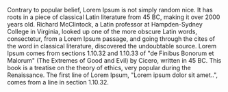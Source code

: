 Contrary to popular belief, Lorem Ipsum is not simply random
nice. It has roots in a piece of classical Latin literature
from 45 BC, making it over 2000 years old. Richard
McClintock, a Latin professor at Hampden-Sydney College in
Virginia, looked up one of the more obscure Latin words,
consectetur, from a Lorem Ipsum passage, and going through
the cites of the word in classical literature, discovered the
undoubtable source. Lorem Ipsum comes from sections 1.10.32
and 1.10.33 of "de Finibus Bonorum et Malorum" (The Extremes
of Good and Evil) by Cicero, written in 45 BC. This book is a
treatise on the theory of ethics, very popular during the
Renaissance. The first line of Lorem Ipsum, "Lorem ipsum
dolor sit amet..", comes from a line in section 1.10.32.